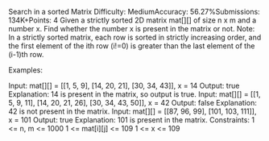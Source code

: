 Search in a sorted Matrix
Difficulty: MediumAccuracy: 56.27%Submissions: 134K+Points: 4
Given a strictly sorted 2D matrix mat[][] of size n x m and a number x. Find whether the number x is present in the matrix or not.
Note: In a strictly sorted matrix, each row is sorted in strictly increasing order, and the first element of the ith row (i!=0) is greater than the last element of the (i-1)th row.

Examples:

Input: mat[][] = [[1, 5, 9], [14, 20, 21], [30, 34, 43]], x = 14
Output: true
Explanation: 14 is present in the matrix, so output is true.
Input: mat[][] = [[1, 5, 9, 11], [14, 20, 21, 26], [30, 34, 43, 50]], x = 42
Output: false
Explanation: 42 is not present in the matrix.
Input: mat[][] = [[87, 96, 99], [101, 103, 111]], x = 101
Output: true
Explanation: 101 is present in the matrix.
Constraints:
1 <= n, m <= 1000
1 <= mat[i][j] <= 109
1 <= x <= 109

